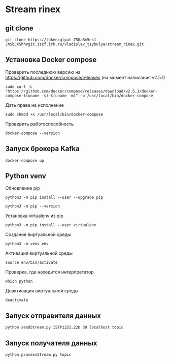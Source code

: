 # Stream rinex
## git clone
```
git clone https://token:glpat-Z58aBm5ns1-JmSbCXShh@git.iszf.irk.ru/vladislav_tsybulya/stream_rinex.git
```
## Установка Docker compose
Проверить последнюю версию на https://github.com/docker/compose/releases (на момент написания v2.5.1)
```
sudo curl -L "https://github.com/docker/compose/releases/download/v2.5.1/docker-compose-$(uname -s)-$(uname -m)" -o /usr/local/bin/docker-compose
```
Дать права на исполнение
```
sudo chmod +x /usr/local/bin/docker-compose
```
Проверить работоспособность
```
docker-compose --version
```
## Запуск брокера Kafka
```
docker-compose up
```
## Python venv
Обновление pip
```
python3 -m pip install --user --upgrade pip
```
```
python3 -m pip --version
```
Установка virtualenv из pip
```
python3 -m pip install --user virtualenv
```
Создание виртуальной среды
```
python3 -m venv env
```
Активация виртуальной среды
```
source env/bin/activate
```
Проверка, где находится интерпретатор
```
which python
```
Деактивация виртуальной среды
```
deactivate
```
## Запуск отправителя данных
```
python sendStream.py ISTP125I.22O 30 localhost topic
```
## Запуск получателя данных
```
python processStream.py topic
```